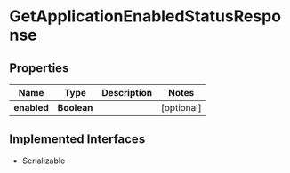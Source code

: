 

# GetApplicationEnabledStatusResponse


## Properties

| Name | Type | Description | Notes |
|------------ | ------------- | ------------- | -------------|
|**enabled** | **Boolean** |  |  [optional] |


## Implemented Interfaces

* Serializable

